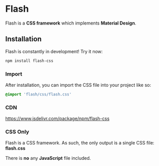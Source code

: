 # Flash
Flash is a **CSS framework** which implements **Material Design**.

## Installation

Flash is constantly in development! Try it now:

```bash
npm install flash-css
```

### Import

After installation, you can import the CSS file into your project like so:

```css
@import 'flash/css/flash.css'
```

### CDN
<a>https://www.jsdelivr.com/package/npm/flash-css</a>

### CSS Only

Flash is a CSS framework. As such, the only output is a single CSS file: **flash.css**

There is **no** any **JavaScript** file included.